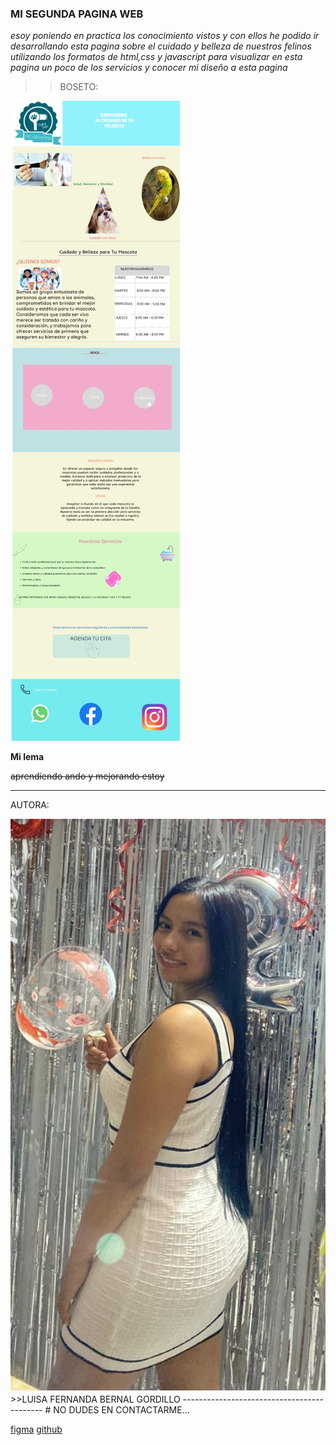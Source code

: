 ### **MI SEGUNDA PAGINA WEB**
_esoy poniendo en practica los conocimiento vistos y con ellos he podido ir desarrollando esta pagina sobre el cuidado y belleza de nuestros felinos utilizando los formatos de html,css y javascript para visualizar en esta pagina un poco de los servicios y conocer mi diseño a esta pagina_

>>BOSETO:
<img src="./assets/figma.jpg" alt="boseto pagina web"/>

__Mi lema__

~~aprendiendo ando y mejorando estoy~~
____________________________________________________
AUTORA:

<img src="./assets/autora.jpg" alt="autoria luisa fer"/>
>>LUISA FERNANDA BERNAL GORDILLO
-------------------------------------------
# NO DUDES EN CONTACTARME...

[figma](https://figma.com/@luisafernanda4)
[github](https://github.com/lufernanda-05)
